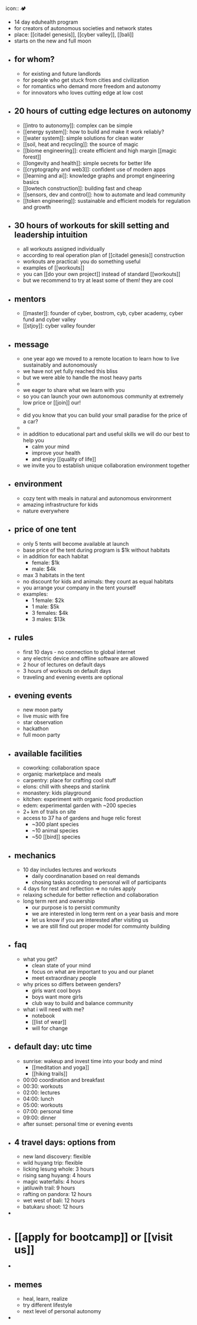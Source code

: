 icon:: 🏕️

- 14 day eduhealth program
- for creators of autonomous societies and network states
- place: [[citadel genesis]], [[cyber valley]], [[bali]]
- starts on the new and full moon
- ## for whom?
	- for existing and future landlords
	- for people who get stuck from cities and civilization
	- for romantics who demand more freedom and autonomy
	- for innovators who loves cutting edge at low cost
- ## 20 hours of cutting edge lectures on autonomy
	- [[intro to autonomy]]: complex can be simple
	- [[energy system]]: how to build and make it work reliably?
	- [[water system]]: simple solutions for clean water
	- [[soil, heat and recycling]]: the source of magic
	- [[biome engineering]]: create efficient and high margin [[magic forest]]
	- [[longevity and health]]: simple secrets for better life
	- [[cryptography and web3]]: confident use of modern apps
	- [[learning and ai]]: knowledge graphs and prompt engineering basics
	- [[lowtech construction]]: building fast and cheap
	- [[sensors, dev and control]]: how to automate and lead community
	- [[token engineering]]: sustainable and efficient models for regulation and growth
- ## 30 hours of workouts for skill setting and leadership intuition
	- all workouts assigned individually
	- according to real operation plan of [[citadel genesis]] construction
	- workouts are practical: you do something useful
	- examples of [[workouts]]
	- you can [[do your own project]] instead of standard [[workouts]]
	- but we recommend to try at least some of them! they are cool
- ## mentors
	- [[master]]: founder of cyber, bostrom, cyb, cyber academy, cyber fund and cyber valley
	- [[stjoy]]: cyber valley founder
- ## message
	- one year ago we moved to a remote location to learn how to live sustainably and autonomously
	- we have not yet fully reached this bliss
	- but we were able to handle the most heavy parts
	-
	- we eager to share what we learn with you
	- so you can launch your own autonomous community at extremely low price or [[join]] our!
	-
	- did you know that you can build your small paradise for the price of a car?
	-
	- in addition to educational part and useful skills we will do our best to help you
		- calm your mind
		- improve your health
		- and enjoy [[quality of life]]
	- we invite you to establish unique collaboration environment together
- ## environment
	- cozy tent with meals in natural and autonomous environment
	- amazing infrastructure for kids
	- nature everywhere
- ## price of one tent
	- only 5 tents will become available at launch
	- base price of the tent during program is $1k without habitats
	- in addition for each habitat
		- female: $1k
		- male: $4k
	- max 3 habitats in the tent
	- no discount for kids and animals: they count as equal habitats
	- you arrange your company in the tent yourself
	- examples:
		- 1 female: $2k
		- 1 male: $5k
		- 3 females: $4k
		- 3 males: $13k
- ## rules
	- first 10 days - no connection to global internet
	- any electric device and offline software are allowed
	- 2 hour of lectures on default days
	- 3 hours of workouts on default days
	- traveling and evening events are optional
- ## evening events
	- new moon party
	- live music with fire
	- star observation
	- hackathon
	- full moon party
- ## available facilities
	- coworking: collaboration space
	- organiq: marketplace and meals
	- carpentry: place for crafting cool stuff
	- elons: chill with sheeps and starlink
	- monastery: kids playground
	- kitchen: experiment with organic food production
	- edem: experimental garden with ~200 species
	- 2+ km of trails on site
	- access to 37 ha of gardens and huge relic forest
		- ~300 plant species
		- ~10 animal species
		- ~50 [[bird]] species
- ## mechanics
	- 10 day includes lectures and workouts
		- daily coordinanation based on real demands
		- chosing tasks according to personal will of participants
	- 4 days for rest and reflection => no rules apply
	- relaxing schedule for better reflection and collaboration
	- long term rent and ownership
		- our purpose is to persist community
		- we are interested in long term rent on a year basis and more
		- let us know if you are interested after visiting us
		- we are still find out proper model for commuinty building
- ## faq
	- what you get?
		- clean state of your mind
		- focus on what are important to you and our planet
		- meet extraordinary people
	- why prices so differs between genders?
		- girls want cool boys
		- boys want more girls
		- club way to build and balance community
	- what i will need with me?
		- notebook
		- [[list of wear]]
		- will for change
- ## default day: utc time
	- sunrise: wakeup and invest time into your body and mind
		- [[meditation and yoga]]
		- [[hiking trails]]
	- 00:00 coordination and breakfast
	- 00:30: workouts
	- 02:00: lectures
	- 04:00: lunch
	- 05:00: workouts
	- 07:00: personal time
	- 09:00: dinner
	- after sunset: personal time or evening events
- ## 4 travel days: options from
	- new land discovery: flexible
	- wild huyang trip: flexible
	- licking lesung whole: 3 hours
	- rising sang huyang: 4 hours
	- magic waterfalls: 4 hours
	- jatiluwih trail: 9 hours
	- rafting on pandora: 12 hours
	- wet west of bali: 12 hours
	- batukaru shoot: 12 hours
-
- # [[apply for bootcamp]] or [[visit us]]
-
- ## memes
	- heal, learn, realize
	- try different lifestyle
	- next level of personal autonomy
-